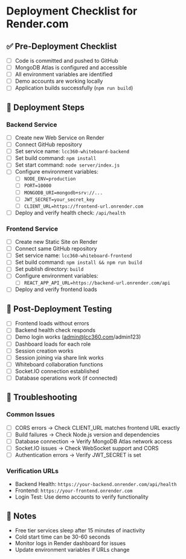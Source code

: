 # Deployment Checklist for Render.com

## ✅ Pre-Deployment Checklist

- [ ] Code is committed and pushed to GitHub
- [ ] MongoDB Atlas is configured and accessible
- [ ] All environment variables are identified
- [ ] Demo accounts are working locally
- [ ] Application builds successfully (`npm run build`)

## 🚀 Deployment Steps

### Backend Service
- [ ] Create new Web Service on Render
- [ ] Connect GitHub repository
- [ ] Set service name: `lcc360-whiteboard-backend`
- [ ] Set build command: `npm install`
- [ ] Set start command: `node server/index.js`
- [ ] Configure environment variables:
  - [ ] `NODE_ENV=production`
  - [ ] `PORT=10000`
  - [ ] `MONGODB_URI=mongodb+srv://...`
  - [ ] `JWT_SECRET=your_secret_key`
  - [ ] `CLIENT_URL=https://frontend-url.onrender.com`
- [ ] Deploy and verify health check: `/api/health`

### Frontend Service
- [ ] Create new Static Site on Render
- [ ] Connect same GitHub repository
- [ ] Set service name: `lcc360-whiteboard-frontend`
- [ ] Set build command: `npm install && npm run build`
- [ ] Set publish directory: `build`
- [ ] Configure environment variables:
  - [ ] `REACT_APP_API_URL=https://backend-url.onrender.com/api`
- [ ] Deploy and verify frontend loads

## 🧪 Post-Deployment Testing

- [ ] Frontend loads without errors
- [ ] Backend health check responds
- [ ] Demo login works (admin@lcc360.com/admin123)
- [ ] Dashboard loads for each role
- [ ] Session creation works
- [ ] Session joining via share link works
- [ ] Whiteboard collaboration functions
- [ ] Socket.IO connection established
- [ ] Database operations work (if connected)

## 🔧 Troubleshooting

### Common Issues
- [ ] CORS errors → Check CLIENT_URL matches frontend URL exactly
- [ ] Build failures → Check Node.js version and dependencies
- [ ] Database connection → Verify MongoDB Atlas network access
- [ ] Socket.IO issues → Check WebSocket support and CORS
- [ ] Authentication errors → Verify JWT_SECRET is set

### Verification URLs
- Backend Health: `https://your-backend.onrender.com/api/health`
- Frontend: `https://your-frontend.onrender.com`
- Login Test: Use demo accounts to verify functionality

## 📝 Notes

- Free tier services sleep after 15 minutes of inactivity
- Cold start time can be 30-60 seconds
- Monitor logs in Render dashboard for issues
- Update environment variables if URLs change 